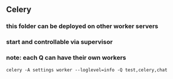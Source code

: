 
## Celery
### this folder can be deployed on other worker servers
### start and controllable via supervisor
### note: each Q can have their own workers

```
celery -A settings worker --loglevel=info -Q test,celery,chat
```
